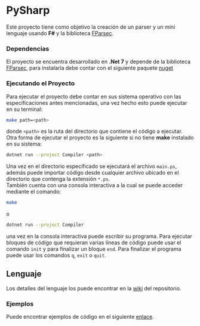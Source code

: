 # PySharp

Este proyecto tiene como objetivo la creación de un parser y un mini lenguaje usando **F#** y la biblioteca <a href="https://github.com/stephan-tolksdorf/fparsec">FParsec</a>.

### Dependencias

El proyecto se encuentra desarrollado en **.Net 7** y depende de la biblioteca <a href="https://github.com/stephan-tolksdorf/fparsec">FParsec</a>, para instalarla debe contar con el siguiente paquete <a href="https://www.nuget.org/packages/FParsec/">nuget</a>

### Ejecutando el Proyecto

Para ejecutar el proyecto debe contar en sus sistema operativo con las especificaciones antes mencionadas, una vez hecho esto puede ejecutar en su terminal:

```bash
make path=<path>
```

donde `<path>` es la ruta del directorio que contiene el código a ejecutar. Otra forma de ejecutar el proyecto es la siguiente si no tiene **make** instalado en su sistema:

```bash
dotnet run --project Compiler <path>
```

Una vez en el directorio especificado se ejecutará el archivo `main.ps`, además puede importar código desde cualquier archivo ubicado en el directorio que contenga la extensión `*.ps`. 
<br/>
También cuenta con una consola interactiva a la cual se puede acceder mediante el comando:

```bash
make
```

o

```bash
dotnet run --project Compiler
```

una vez en la consola interactiva puede escribir su programa. Para ejecutar bloques de código que requieran varias líneas de
código puede usar el comando `init` y para finalizar un bloque `end`. Para finalizar el programa puede usar los comandos
`q`, `exit` o `quit`.

## Lenguaje
Los detalles del lenguaje los puede encontrar en la <a href="https://github.com/raudel25/PySharp/wiki/Lenguaje">wiki</a> del repositorio.

### Ejemplos
Puede encontrar ejemplos de código en el siguiente <a href="https://github.com/raudel25/PySharp/tree/main/Examples">enlace</a>.

